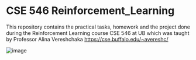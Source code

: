 # CSE 546 Reinforcement_Learning
This repository contains the practical tasks, homework and the project done during the Reinforcement Learning course CSE 546 at UB which was taught by Professor Alina Vereshchaka https://cse.buffalo.edu/~avereshc/



![image](https://user-images.githubusercontent.com/20019800/174954778-92f63e09-b94b-4364-9e81-d41cd685dfb5.png)
